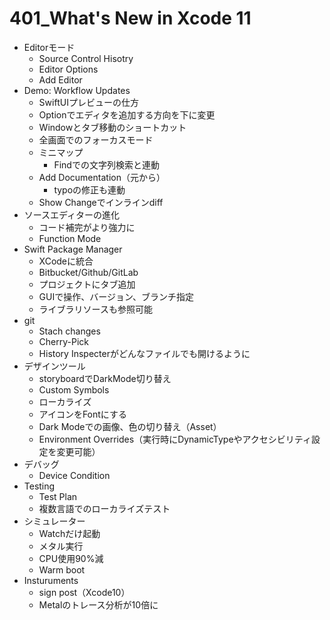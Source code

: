 # 401_What's New in Xcode 11

  - Editorモード
    - Source Control Hisotry
    - Editor Options
    - Add Editor
  - Demo: Workflow Updates
    - SwiftUIプレビューの仕方
    - Optionでエディタを追加する方向を下に変更
    - Windowとタブ移動のショートカット
    - 全画面でのフォーカスモード
    - ミニマップ
      - Findでの文字列検索と連動
    - Add Documentation（元から）
      - typoの修正も連動
    - Show Changeでインラインdiff
 - ソースエディターの進化
    - コード補完がより強力に
    - Function Mode
 - Swift Package Manager
    - XCodeに統合
    - Bitbucket/Github/GitLab
    - プロジェクトにタブ追加
    - GUIで操作、バージョン、ブランチ指定
    - ライブラリソースも参照可能
 - git
    - Stach changes
    - Cherry-Pick
    - History Inspecterがどんなファイルでも開けるように
 - デザインツール
    - storyboardでDarkMode切り替え
    - Custom Symbols
    - ローカライズ
    - アイコンをFontにする
    - Dark Modeでの画像、色の切り替え（Asset）
    - Environment Overrides（実行時にDynamicTypeやアクセシビリティ設定を変更可能）
 - デバッグ
    - Device Condition
 - Testing
    - Test Plan
    - 複数言語でのローカライズテスト
 - シミュレーター
    - Watchだけ起動
    - メタル実行
    - CPU使用90%減
    - Warm boot
 - Insturuments
    - sign post（Xcode10）
    - Metalのトレース分析が10倍に
